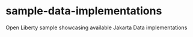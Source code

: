 # sample-data-implementations
Open Liberty sample showcasing available Jakarta Data implementations
